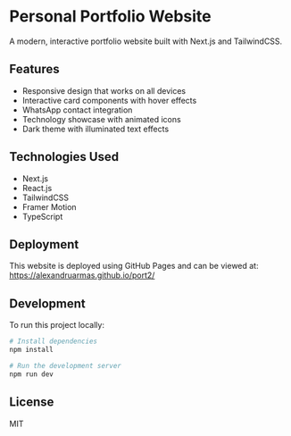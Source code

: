 # Personal Portfolio Website

A modern, interactive portfolio website built with Next.js and TailwindCSS.

## Features

- Responsive design that works on all devices
- Interactive card components with hover effects
- WhatsApp contact integration
- Technology showcase with animated icons
- Dark theme with illuminated text effects

## Technologies Used

- Next.js
- React.js
- TailwindCSS
- Framer Motion
- TypeScript

## Deployment

This website is deployed using GitHub Pages and can be viewed at: https://alexandruarmas.github.io/port2/

## Development

To run this project locally:

```bash
# Install dependencies
npm install

# Run the development server
npm run dev
```

## License

MIT
